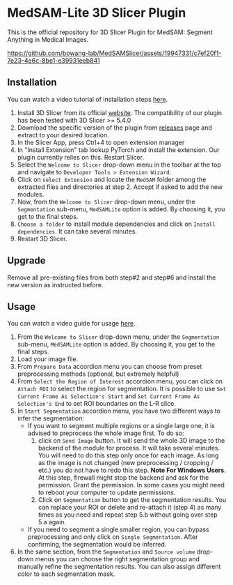 # MedSAM-Lite 3D Slicer Plugin

This is the official repository for 3D Slicer Plugin for MedSAM: Segment Anything in Medical Images.



https://github.com/bowang-lab/MedSAMSlicer/assets/19947331/c7ef20f1-7e23-4e6c-8be1-e39931eeb841



## Installation

You can watch a video tutorial of installation steps [here](https://youtu.be/qjsTA5WXuS0).

1. Install 3D Slicer from its official [website](https://download.slicer.org/). The compatibility of our plugin has been tested with 3D Slicer >= 5.4.0
2. Download the specific version of the plugin from [releases](https://github.com/bowang-lab/MedSAMSlicer/releases) page and extract to your desired location.
3. In the Slicer App, press Ctrl+4 to open extension manager
4. In "Install Extension" tab lookup PyTorch​ and install the extension. Our plugin currently relies on this. Restart Slicer.
5. Select the `Welcome to Slicer` drop-down menu in the toolbar at the top and navigate to `Developer Tools > Extension Wizard`.
6. Click on `select Extension` and locate the `MedSAM` folder among the extracted files and directories at step 2. Accept if asked to add the new modules.
7. Now, from the  `Welcome to Slicer` drop-down menu, under the `Segmentation` sub-menu, `MedSAMLite` option is added. By choosing it, you get to the final steps.
8. `Choose a folder` to install module dependencies and click on `Install dependencies`. It can take several minutes.
9. Restart 3D Slicer.

## Upgrade

Remove all pre-existing files from both step#2 and step#6 and install the new version as instructed before.


## Usage

You can watch a video guide for usage [here](https://youtu.be/24WtVbljr8g).

1. From the  `Welcome to Slicer` drop-down menu, under the `Segmentation` sub-menu, `MedSAMLite` option is added. By choosing it, you get to the final steps.
2. Load your image file.
3. From `Prepare Data` accordion menu you can choose from preset preprocessing methods (optional, but extremely helpful)
4. From `Select the Region of Interest` accordion menu, you can click on `Attach ROI` to select the region for segmentation. It is possible to use `Set Current Frame As Selection's Start` and `Set Current Frame As Selection's End` to set ROI boundaries on the L-R slice.
5. In `Start Segmentation` accordion menu, you have two different ways to infer the segmentation:
	* If you want to segment multiple regions or a single large one, it is advised to preprocess the whole image first. To do so:
		1. click on `Send Image` button. It will send the whole 3D image to the backend of the module for process. It will take several minutes. You will need to do this step only once for each image. As long as the image is not changed (new preprocessing / cropping / etc.) you do not have to redo this step.
		**Note For Windows Users**. At this step, firewall might stop the backend and ask for the permission. Grant the permission. In some cases you might need to reboot your computer to update permissions. 
		2. Click on `Segmentation` button to get the segmentation results. You can replace your ROI or delete and re-attach it (step 4) as many times as you need and repeat step 5.b without going over step 5.a again.
	* If you need to segment a single smaller region, you can bypass preprocessing and only click on `Single Segmentation`. After confirming, the segmentation would be inferred.
6. In the same section, from the `Segmentation` and `Source volume` drop-down menus you can choose the right segmentation group and manually refine the segmentation results. You can also assign different color to each segmentation mask.
